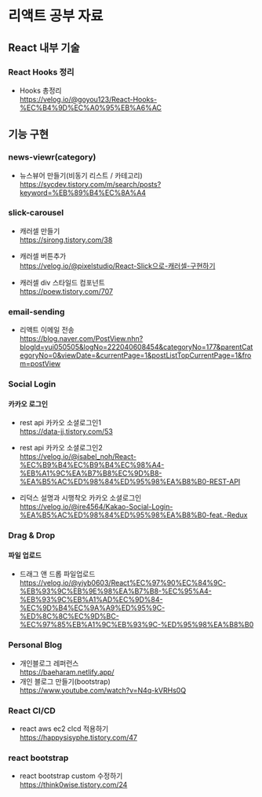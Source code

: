 # 리액트 공부 자료

## React 내부 기술
### React Hooks 정리
- Hooks 총정리<br/>
https://velog.io/@goyou123/React-Hooks-%EC%B4%9D%EC%A0%95%EB%A6%AC


## 기능 구현
### news-viewr(category)
- 뉴스뷰어 만들기(비동기 리스트 / 카테고리)<br/>
https://sycdev.tistory.com/m/search/posts?keyword=%EB%89%B4%EC%8A%A4

### slick-carousel
- 캐러셀 만들기<br/>
https://sirong.tistory.com/38

- 캐러셀 버튼추가<br/>
https://velog.io/@pixelstudio/React-Slick으로-캐러셀-구현하기

- 캐러셀 div 스타일드 컴포넌트<br/>
https://poew.tistory.com/707

### email-sending
- 리액트 이메일 전송<br/>
https://blog.naver.com/PostView.nhn?blogId=yui050505&logNo=222040608454&categoryNo=177&parentCategoryNo=0&viewDate=&currentPage=1&postListTopCurrentPage=1&from=postView

### Social Login
#### 카카오 로그인
- rest api 카카오 소셜로그인1<br/>
https://data-jj.tistory.com/53

- rest api 카카오 소셜로그인2<br/>
https://velog.io/@isabel_noh/React-%EC%B9%B4%EC%B9%B4%EC%98%A4-%EB%A1%9C%EA%B7%B8%EC%9D%B8-%EA%B5%AC%ED%98%84%ED%95%98%EA%B8%B0-REST-API

- 리덕스 설명과 시행착오 카카오 소셜로그인<br/>
https://velog.io/@ire4564/Kakao-Social-Login-%EA%B5%AC%ED%98%84%ED%95%98%EA%B8%B0-feat.-Redux

### Drag & Drop
#### 파일 업로드
- 드래그 앤 드롭 파일업로드
https://velog.io/@yiyb0603/React%EC%97%90%EC%84%9C-%EB%93%9C%EB%9E%98%EA%B7%B8-%EC%95%A4-%EB%93%9C%EB%A1%AD%EC%9D%84-%EC%9D%B4%EC%9A%A9%ED%95%9C-%ED%8C%8C%EC%9D%BC-%EC%97%85%EB%A1%9C%EB%93%9C-%ED%95%98%EA%B8%B0

### Personal Blog
- 개인블로그 레퍼런스<br/>
https://baeharam.netlify.app/
- 개인 블로그 만들기(bootstrap)<br/>
https://www.youtube.com/watch?v=N4q-kVRHs0Q

### React CI/CD
- react aws ec2 clcd 적용하기<br/>
https://happysisyphe.tistory.com/47

### react bootstrap
- react bootstrap custom 수정하기<br/>
https://think0wise.tistory.com/24
